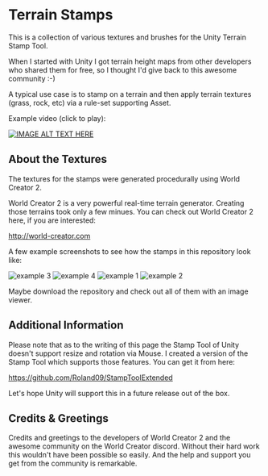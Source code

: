 # Terrain Stamps

This is a collection of various textures and brushes for the Unity Terrain Stamp Tool.

When I started with Unity I got terrain height maps from other developers who shared them for free, so I thought I'd give back to this awesome community :-)

A typical use case is to stamp on a terrain and then apply terrain textures (grass, rock, etc) via a rule-set supporting Asset.

Example video (click to play):

[![IMAGE ALT TEXT HERE](https://img.youtube.com/vi/mC2um7rmNOA/0.jpg)](https://www.youtube.com/watch?v=mC2um7rmNOA)

## About the Textures

The textures for the stamps were generated procedurally using World Creator 2. 

World Creator 2 is a very powerful real-time terrain generator. Creating those terrains took only a few minues. You can check out World Creator 2 here, if you are interested:

http://world-creator.com

A few example screenshots to see how the stamps in this repository look like:

![example 3](https://user-images.githubusercontent.com/10963432/56093531-3cebc580-5eca-11e9-9655-6851abfd1f53.jpg)
![example 4](https://user-images.githubusercontent.com/10963432/56093532-3cebc580-5eca-11e9-8ac2-af85f0ce0074.jpg)
![example 1](https://user-images.githubusercontent.com/10963432/56093533-3d845c00-5eca-11e9-8a85-772f17bbc059.jpg)
![example 2](https://user-images.githubusercontent.com/10963432/56093535-3d845c00-5eca-11e9-9f80-c32c281f07d1.jpg)

Maybe download the repository and check out all of them with an image viewer.

## Additional Information

Please note that as to the writing of this page the Stamp Tool of Unity doesn't support resize and rotation via Mouse. I created a version of the Stamp Tool which supports those features. You can get it from here:

https://github.com/Roland09/StampToolExtended

Let's hope Unity will support this in a future release out of the box.

## Credits & Greetings

Credits and greetings to the developers of World Creator 2 and the awesome community on the World Creator discord. Without their hard work this wouldn't have been possible so easily. And the help and support you get from the community is remarkable.



